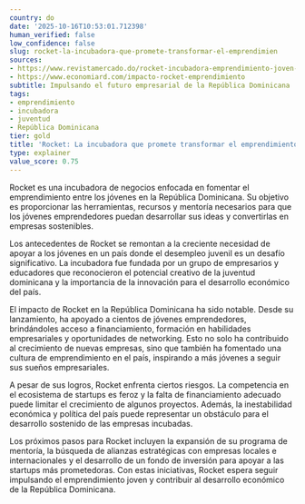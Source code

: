 ```yaml
---
country: do
date: '2025-10-16T10:53:01.712398'
human_verified: false
low_confidence: false
slug: rocket-la-incubadora-que-promete-transformar-el-emprendimien
sources:
- https://www.revistamercado.do/rocket-incubadora-emprendimiento-joven-rd
- https://www.economiard.com/impacto-rocket-emprendimiento
subtitle: Impulsando el futuro empresarial de la República Dominicana
tags:
- emprendimiento
- incubadora
- juventud
- República Dominicana
tier: gold
title: 'Rocket: La incubadora que promete transformar el emprendimiento joven en RD'
type: explainer
value_score: 0.75
---
```


<p>Rocket es una incubadora de negocios enfocada en fomentar el emprendimiento entre los jóvenes en la República Dominicana. Su objetivo es proporcionar las herramientas, recursos y mentoría necesarios para que los jóvenes emprendedores puedan desarrollar sus ideas y convertirlas en empresas sostenibles.</p><p>Los antecedentes de Rocket se remontan a la creciente necesidad de apoyar a los jóvenes en un país donde el desempleo juvenil es un desafío significativo. La incubadora fue fundada por un grupo de empresarios y educadores que reconocieron el potencial creativo de la juventud dominicana y la importancia de la innovación para el desarrollo económico del país.</p><p>El impacto de Rocket en la República Dominicana ha sido notable. Desde su lanzamiento, ha apoyado a cientos de jóvenes emprendedores, brindándoles acceso a financiamiento, formación en habilidades empresariales y oportunidades de networking. Esto no solo ha contribuido al crecimiento de nuevas empresas, sino que también ha fomentado una cultura de emprendimiento en el país, inspirando a más jóvenes a seguir sus sueños empresariales.</p><p>A pesar de sus logros, Rocket enfrenta ciertos riesgos. La competencia en el ecosistema de startups es feroz y la falta de financiamiento adecuado puede limitar el crecimiento de algunos proyectos. Además, la inestabilidad económica y política del país puede representar un obstáculo para el desarrollo sostenido de las empresas incubadas.</p><p>Los próximos pasos para Rocket incluyen la expansión de su programa de mentoría, la búsqueda de alianzas estratégicas con empresas locales e internacionales y el desarrollo de un fondo de inversión para apoyar a las startups más prometedoras. Con estas iniciativas, Rocket espera seguir impulsando el emprendimiento joven y contribuir al desarrollo económico de la República Dominicana.</p>